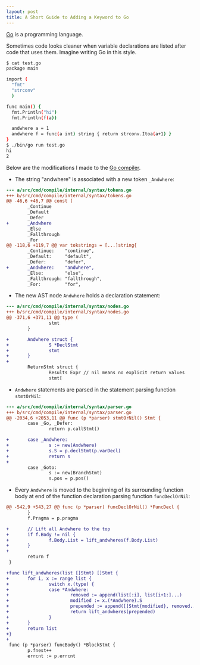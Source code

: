 ```yaml
---
layout: post
title: A Short Guide to Adding a Keyword to Go
---
```


[Go](https://golang.org/) is a programming language.

Sometimes code looks cleaner when variable declarations are listed after code that uses them.
Imagine writing Go in this style.

```bash
$ cat test.go
package main

import (
  "fmt"
  "strconv"
  )

func main() {
  fmt.Println("hi")
  fmt.Println(f(a))

  andwhere a = 1
  andwhere f = func(a int) string { return strconv.Itoa(a+1) }
}
$ ./bin/go run test.go
hi
2
```

Below are the modifications I made to the [Go compiler](https://github.com/golang/go).

- The string "andwhere" is associated with a new token `_Andwhere`:

```diff
--- a/src/cmd/compile/internal/syntax/tokens.go
+++ b/src/cmd/compile/internal/syntax/tokens.go
@@ -46,6 +46,7 @@ const (
        _Continue
        _Default
        _Defer
+       _Andwhere
        _Else
        _Fallthrough
        _For
@@ -118,6 +119,7 @@ var tokstrings = [...]string{
        _Continue:    "continue",
        _Default:     "default",
        _Defer:       "defer",
+       _Andwhere:    "andwhere",
        _Else:        "else",
        _Fallthrough: "fallthrough",
        _For:         "for",
```

- The new AST node `Andwhere` holds a declaration statement:

```diff
--- a/src/cmd/compile/internal/syntax/nodes.go
+++ b/src/cmd/compile/internal/syntax/nodes.go
@@ -371,6 +371,11 @@ type (
                stmt
        }

+       Andwhere struct {
+               S *DeclStmt
+               stmt
+       }
+
        ReturnStmt struct {
                Results Expr // nil means no explicit return values
                stmt[
```

- `Andwhere` statements are parsed in the statement parsing function
  `stmtOrNil`:

```diff
--- a/src/cmd/compile/internal/syntax/parser.go
+++ b/src/cmd/compile/internal/syntax/parser.go
@@ -2034,6 +2053,11 @@ func (p *parser) stmtOrNil() Stmt {
        case _Go, _Defer:
                return p.callStmt()

+       case _Andwhere:
+               s := new(Andwhere)
+               s.S = p.declStmt(p.varDecl)
+               return s
+
        case _Goto:
                s := new(BranchStmt)
                s.pos = p.pos()
```

- Every `Andwhere` is moved to the beginning of its surrounding
  function body at end of the function declaration parsing function
  `funcDeclOrNil`:

```diff
@@ -542,9 +543,27 @@ func (p *parser) funcDeclOrNil() *FuncDecl {
        }
        f.Pragma = p.pragma

+       // Lift all Andwhere to the top
+       if f.Body != nil {
+               f.Body.List = lift_andwheres(f.Body.List)
+       }
+
        return f
 }

+func lift_andwheres(list []Stmt) []Stmt {
+       for i, x := range list {
+               switch x.(type) {
+               case *Andwhere:
+                       removed := append(list[:i], list[i+1:]...)
+                       modified := x.(*Andwhere).S
+                       prepended := append([]Stmt{modified}, removed...)
+                       return lift_andwheres(prepended)
+               }
+       }
+       return list
+}
+
 func (p *parser) funcBody() *BlockStmt {
        p.fnest++
        errcnt := p.errcnt
```
